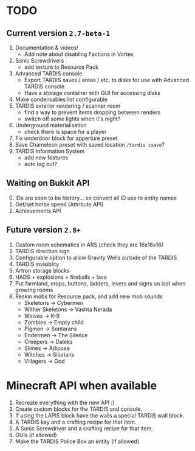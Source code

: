 # TODO

## Current version `2.7-beta-1`
1. Documentation & videos!
   * Add note about disabling Factions in Vortex
2. Sonic Screwdrivers
   * add texture to Resource Pack
4. Advanced TARDIS console
    * Export TARDIS saves / areas / etc. to disks for use with Advanced TARDIS console
    * Have a storage container with GUI for accessing disks
6. Make condensables list configurable
7. TARDIS exterior rendering / scanner room
   * find a way to prevent items dropping between renders
   * switch off some lights when it's night?
8. Underground materialisation
   * check there is space for a player
9. Fix underdoor block for apperture preset
10. Save Chameleon preset with saved location `/tardis csave`?
11. TARDIS Information System
    * add new features
    * auto log out?
    
## Waiting on Bukkit API
0. IDs are soon to be history... so convert all ID use to entity names
1. Get/set horse speed (Attribute API)
2. Achievements API

## Future version `2.8+`
1. Custom room schematics in ARS (check they are 16x16x16)
2. TARDIS direction sign
3. Configurable option to allow Gravity Wells outside of the TARDIS
4. TARDIS invisiblity
5. Artron storage blocks
6. HADS + explosions + fireballs + lava
7. Put farmland, crops, buttons, ladders, levers and signs on last when growing rooms
8. Reskin mobs for Resource pack, and add new mob sounds
   * Skeletons -> Cybermen
   * Wither Skeletons -> Vashta Nerada
   * Wolves -> K-9
   * Zombies -> Empty child
   * Pigmen -> Sontarans
   * Endermen -> The Silence
   * Creepers -> Daleks
   * Slimes -> Adipose
   * Witches -> Silurians
   * Villagers -> Ood

# Minecraft API when available
1. Recreate everything with the new API :)
2. Create custom blocks for the TARDIS and console.
3. If using the LAPIS block have the walls a special TARDIS wall block.
4. A TARDIS key and a crafting recipe for that item.
5. A Sonic Screwdriver and a crafting recipe for that item.
6. GUIs (if allowed)
7. Make the TARDIS Police Box an entity (if allowed)
